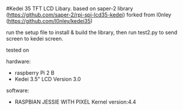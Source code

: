 #Kedei 35 TFT LCD Libary. 
based on saper-2 library (https://github.com/saper-2/rpi-spi-lcd35-kedei)
forked from l0nley (https://github.com/l0nley/kedei35)


run the setup file to install & build the library,
then run test2.py to send screen to kedei screen.


tested on 

hardware:
- raspberry Pi 2 B
- Kedei 3.5" LCD Version 3.0

software:
- RASPBIAN JESSIE WITH PIXEL Kernel version:4.4
